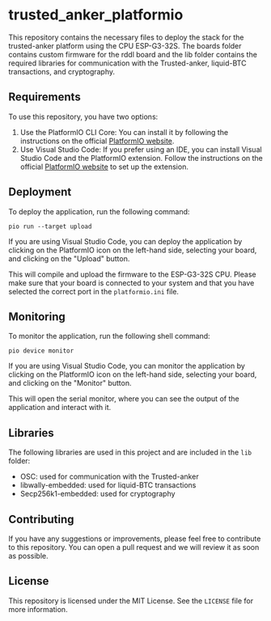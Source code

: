 # trusted_anker_platformio

This repository contains the necessary files to deploy the stack for the trusted-anker platform using the CPU ESP-G3-32S. The boards folder contains custom firmware for the rddl board and the lib folder contains the required libraries for communication with the Trusted-anker, liquid-BTC transactions, and cryptography.

## Requirements

To use this repository, you have two options:

1. Use the PlatformIO CLI Core: You can install it by following the instructions on the official [PlatformIO website](https://docs.platformio.org/en/latest/core/installation.html).
2. Use Visual Studio Code: If you prefer using an IDE, you can install Visual Studio Code and the PlatformIO extension. Follow the instructions on the official [PlatformIO website](https://docs.platformio.org/en/latest/integration/ide/vscode.html) to set up the extension.

## Deployment

To deploy the application, run the following command:

```pio run --target upload```

If you are using Visual Studio Code, you can deploy the application by clicking on the PlatformIO icon on the left-hand side, selecting your board, and clicking on the "Upload" button.

This will compile and upload the firmware to the ESP-G3-32S CPU. Please make sure that your board is connected to your system and that you have selected the correct port in the `platformio.ini` file.

## Monitoring

To monitor the application, run the following shell command:

```pio device monitor```

If you are using Visual Studio Code, you can monitor the application by clicking on the PlatformIO icon on the left-hand side, selecting your board, and clicking on the "Monitor" button.

This will open the serial monitor, where you can see the output of the application and interact with it.

## Libraries

The following libraries are used in this project and are included in the `lib` folder:

- OSC: used for communication with the Trusted-anker
- libwally-embedded: used for liquid-BTC transactions
- Secp256k1-embedded: used for cryptography

## Contributing

If you have any suggestions or improvements, please feel free to contribute to this repository. You can open a pull request and we will review it as soon as possible.

## License

This repository is licensed under the MIT License. See the `LICENSE` file for more information.
